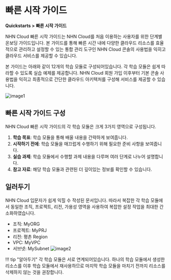 # 빠른 시작 가이드
**Quickstarts > 빠른 시작 가이드**

NHN Cloud 빠른 시작 가이드는  NHN Cloud를 처음 이용하는 사용자를 위한 단계별 온보딩 가이드입니다.  본 가이드를 통해 빠른 시간 내에 다양한 클라우드 리소스를 효율적으로 관리하고 설정할 수 있는 통합 관리 도구인 NHN Cloud 콘솔의 사용법을 익히고 클라우드 서비스를 제공할 수 있습니다. 

본 가이드는 아래와 같이 12개의 학습 모듈로 구성되어있습니다. 각 학습 모듈은 쉽게 따라할 수 있도록 실습 예제를 제공합니다. NHN Cloud 회원 가입 이후부터 기본 콘솔 사용법을 익히고 최종적으로 간단한 클라우드 아키텍처를 구성해 서비스를 제공할 수 있습니다.

![image1](https://kr1-api-object-storage.nhncloudservice.com/v1/AUTH_2acdfabf4efe4efc8a04c00b348110c9/cdn_origin/prod_cloud_quickstarts/content_image/NHN%20Portal%20%EA%B0%9C%EC%84%A0%20%EB%B9%A0%EB%A5%B8%20%EC%8B%9C%EC%9E%91%20%EA%B0%80%EC%9D%B4%EB%93%9C%402x.png)

## 빠른 시작 가이드 구성

NHN Cloud 빠른 시작 가이드의 각 학습 모듈은 크게 3가지 영역으로 구성됩니다. 

1. **학습 목표**: 학습 모듈을 통해 배울 내용을 간략하게 보여줍니다.
2. **시작하기 전에**: 학습 모듈을 매끄럽게 수행하기 위해 필요한 준비 사항을 보여줍니다.
3. **실습 과제**: 학습  모듈에서 수행할 과제 내용을 다루며 여러 단계로 나누어 설명합니다.
4. **참고 자료**: 해당 학습 모듈과 관련된 더 깊이있는 정보를 확인할 수 있습니다. 

## 일러두기

NHN Cloud 입문자가 쉽게 익힐 수 작성된 문서입니다. 따라서 복잡한 각 학습 모듈에서 동일한 조직, 프로젝트, 리전, 가용성 영역을 사용하여 복잡한 설정 작업을 최대한 간소화하였습니다. 

- 조직: MyORG
- 프로젝트: MyPRJ
- 리전: 평촌 Region
- VPC: MyVPC
- 서브넷: MySubnet
![image2](https://kr1-api-object-storage.nhncloudservice.com/v1/AUTH_2acdfabf4efe4efc8a04c00b348110c9/cdn_origin/prod_cloud_quickstarts/content_image/0.%20%EA%B0%9C%EC%9A%94.png)

!!! tip "알아두기"
    각 학습 모듈은 서로 연계되어있습니다. 하나의 학습 모듈에서 생성한 리소스를 이후 학습 모듈에서 재사용하므로 마지막 학습 모듈을 마치기 전까지 리소스를 삭제하지 않는 것을 권장합니다.



